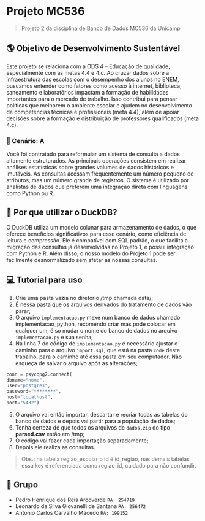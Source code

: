 # Projeto MC536
> Projeto 2 da disciplina de Banco de Dados MC536 da Unicamp

## 🌎 Objetivo de Desenvolvimento Sustentável
Este projeto se relaciona com a ODS 4 – Educação de qualidade, especialmente com as metas 4.4 e 4.c. Ao cruzar dados sobre a infraestrutura das escolas com o desempenho dos alunos no ENEM, buscamos entender como fatores como acesso à internet, biblioteca, saneamento e laboratórios impactam a formação de habilidades importantes para o mercado de trabalho. Isso contribui para pensar políticas que melhorem o ambiente escolar e ajudem no desenvolvimento de competências técnicas e profissionais (meta 4.4), além de apoiar decisões sobre a formação e distribuição de professores qualificados (meta 4.c).

### 🔷 Cenário: A

Você foi contratado para reformular um sistema de consulta a dados altamente estruturados. As principais operações consistem em realizar análises estatísticas sobre grandes volumes de dados históricos e imutáveis. As consultas acessam frequentemente um número pequeno de atributos, mas um número grande de registros. O sistema é utilizado por analistas de dados que preferem uma integração direta com linguagens como Python ou R.

## 🦆 Por que utilizar o DuckDB?
O DuckDB utiliza um modelo colunar para armazenamento de dados, o que oferece benefícios significativos para esse cenário, como eficiência de leitura e compressão. Ele é compatível com SQL padrão, o que facilita a migração das consultas já desenvolvidas no Projeto 1, e possui integração com Python e R. Além disso, o nosso modelo do Projeto 1 pode ser facilmente desnormalizado sem afetar as nossas consultas.

## 💻 Tutorial para uso 

1. Crie uma pasta vazia no diretório /tmp chamada data/;
2. É nessa pasta que os arquivos derivados do tratamento de dados vão parar;
3. O arquivo `implementacao.py` mexe num banco de dados chamado implementacao_python, recomendo criar mas pode colocar em qualquer um, é so mudar o nome do banco de dados no arquivo `implementacao.py` e sua senha;
4. Na linha 7 do código de `implementacao.py` é necessário ajustar o caminho para o arquivo `import.sql`, que está na pasta `code` deste trabalho, para o caminho até essa pasta em seu computador. Não esqueça de salvar o arquivo após as alterações;
``` python
conn = psycopg2.connect(
dbname="nome",
user="postgres",
password="********",
host="localhost",
port="5432")
```
5. O arquivo vai então importar, descartar e recriar todas as tabelas do banco de dados e depois vai partir para a população de dados;
6. Tenha certeza de que todos os arquivos de `dados.zip` do tipo **parsed.csv**  estão em /tmp;
7. O código vai fazer cada importação separadamente;
8. Depois ele realiza as consultas.

> Obs.: na tabela regiao_escolar o id é id_regiao, nas demais tabelas essa key é referenciada como regiao_id, cuidado para não confundir.

## 🤝 Grupo
- Pedro Henrique dos Reis Arcoverde `RA: 254719`
- Leonardo da Silva Giovanelli de Santana `RA: 256472`
- Antonio Carlos Carvalho Macedo `RA: 199152`
